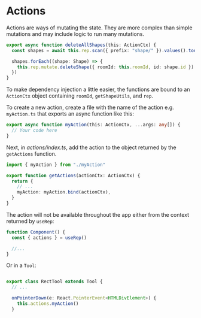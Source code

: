 # Actions

Actions are ways of mutating the state. They are more complex than simple mutations and may include logic to run many mutations.

```ts
export async function deleteAllShapes(this: ActionCtx) {
  const shapes = await this.rep.scan({ prefix: "shape/" }).values().toArray()

  shapes.forEach((shape: Shape) => {
    this.rep.mutate.deleteShape({ roomId: this.roomId, id: shape.id })
  })
}
```

To make dependency injection a little easier, the functions are bound to an `ActionCtx` object containing `roomId`, `getShapeUtils`, and `rep`.

To create a new action, create a file with the name of the action e.g. `myAction.ts` that exports an async function like this:

```ts
export async function myAction(this: ActionCtx, ...args: any[]) {
  // Your code here
}
```

Next, in _actions/index.ts_, add the action to the object returned by the `getActions` function.

```ts
import { myAction } from "./myAction"

export function getActions(actionCtx: ActionCtx) {
  return {
    // ...
    myAction: myAction.bind(actionCtx),
  }
}
```

The action will not be available throughout the app either from the context returned by `useRep`:

```ts
function Component() {
  const { actions } = useRep()

  //...
}
```

Or in a `Tool`:

```ts

export class RectTool extends Tool {
  // ...

  onPointerDown(e: React.PointerEvent<HTMLDivElement>) {
    this.actions.myAction()
  }
```
